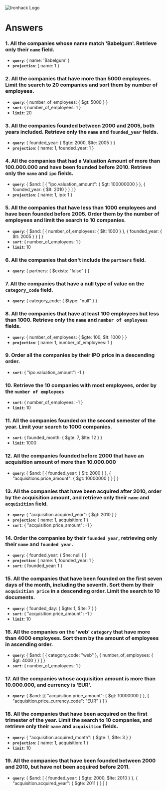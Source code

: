 ![Ironhack Logo](https://i.imgur.com/1QgrNNw.png)

# Answers

<!-- - **`query`**: /_You should copy/paste the query in here_/
- **`projection`**: /_You should copy/paste the projection in here_/
- **`sort`**: /_You should copy/paste the sort in here_/
- **`skip`**: /_You should copy/paste the skip in here_/
- **`limit`**: /_You should copy/paste the limit in here_/ -->

### 1. All the companies whose name match 'Babelgum'. Retrieve only their `name` field.

- **`query`**: { name: 'Babelgum' }
- **`projection`**: { name: 1 }

### 2. All the companies that have more than 5000 employees. Limit the search to 20 companies and sort them by **number of employees**.

- **`query`**: { number_of_employees: { $gt: 5000 } }
- **`sort`**: { number_of_employees: 1 }
- **`limit`**: 20

### 3. All the companies founded between 2000 and 2005, both years included. Retrieve only the `name` and `founded_year` fields.

- **`query`**: { founded_year: { $gte: 2000, $lte: 2005 } }
- **`projection`**: { name: 1, founded_year: 1 }

### 4. All the companies that had a Valuation Amount of more than 100.000.000 and have been founded before 2010. Retrieve only the `name` and `ipo` fields.

- **`query`**: { $and: [ { "ipo.valuation_amount": { $gt: 100000000 } }, { founded_year: { $lt: 2010 } } ] }
- **`projection`**: { name: 1, ipo: 1 }

### 5. All the companies that have less than 1000 employees and have been founded before 2005. Order them by the number of employees and limit the search to 10 companies.

- **`query`**: { $and: [ { number_of_employees: { $lt: 1000 } }, { founded_year: { $lt: 2005 } } ] }
- **`sort`**: { number_of_employees: 1 }
- **`limit`**: 10

### 6. All the companies that don't include the `partners` field.

- **`query`**: { partners: { $exists: "false" } }

### 7. All the companies that have a null type of value on the `category_code` field.

- **`query`**: { category_code: { $type: "null" } }

### 8. All the companies that have at least 100 employees but less than 1000. Retrieve only the `name` and `number of employees` fields.

- **`query`**: { number_of_employees: { $gte: 100, $lt: 1000 } }
- **`projection`**: { name: 1, number_of_employees: 1 }

### 9. Order all the companies by their IPO price in a descending order.

- **`sort`**: { "ipo.valuation_amount": -1 }

### 10. Retrieve the 10 companies with most employees, order by the `number of employees`

- **`sort`**: { number_of_employees: -1 }
- **`limit`**: 10

### 11. All the companies founded on the second semester of the year. Limit your search to 1000 companies.

- **`sort`**: { founded_month: { $gte: 7, $lte: 12 } }
- **`limit`**: 1000

### 12. All the companies founded before 2000 that have an acquisition amount of more than 10.000.000

- **`query`**: { $and: [ { founded_year: { $lt: 2000 } }, { "acquisitions.price_amount": { $gt: 10000000 } } ] }

### 13. All the companies that have been acquired after 2010, order by the acquisition amount, and retrieve only their `name` and `acquisition` field.

- **`query`**: { "acquisition.acquired_year": { $gt: 2010 } }
- **`projection`**:  { name: 1, acquisition: 1 }
- **`sort`**: { "acquisition.price_amount": -1 }

### 14. Order the companies by their `founded year`, retrieving only their `name` and `founded year`.

- **`query`**: { founded_year: { $ne: null } }
- **`projection`**: { name: 1, founded_year: 1 }
- **`sort`**: { founded_year: 1 }

### 15. All the companies that have been founded on the first seven days of the month, including the seventh. Sort them by their `acquisition price` in a descending order. Limit the search to 10 documents.

- **`query`**: { founded_day: { $gte: 1, $lte: 7 } }
- **`sort`**: { "acquisition.price_amount": -1 }
- **`limit`**: 10

### 16. All the companies on the 'web' `category` that have more than 4000 employees. Sort them by the amount of employees in ascending order.

- **`query`**: { $and: [ { category_code: "web" }, { number_of_employees: { $gt: 4000 } } ] }
- **`sort`**: { number_of_employees: 1 }

### 17. All the companies whose acquisition amount is more than 10.000.000, and currency is 'EUR'.

- **`query`**: { $and: [{ "acquisition.price_amount": { $gt: 10000000 } }, { "acquisition.price_currency_code": "EUR" } ] }

### 18. All the companies that have been acquired on the first trimester of the year. Limit the search to 10 companies, and retrieve only their `name` and `acquisition` fields.

- **`query`**: { "acquisition.acquired_month": { $gte: 1, $lte: 3 } }
- **`projection`**: { name: 1, acquisition: 1 }
- **`limit`**: 10

### 19. All the companies that have been founded between 2000 and 2010, but have not been acquired before 2011.

- **`query`**: { $and: [ { founded_year: { $gte: 2000, $lte: 2010 } }, { "acquisition.acquired_year": { $gte: 2011 } } ] }